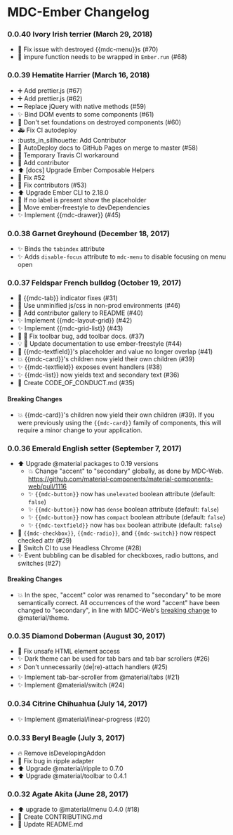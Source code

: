 # MDC-Ember Changelog

### 0.0.40 Ivory Irish terrier (March 29, 2018)
- :bug: Fix issue with destroyed {{mdc-menu}}s (#70)
- :bug: impure function needs to be wrapped in `Ember.run` (#68)

### 0.0.39 Hematite Harrier (March 16, 2018)

- :heavy_plus_sign: Add prettier.js (#67)
- :heavy_plus_sign: Add prettier.js (#62)
- :heavy_minus_sign: Replace jQuery with native methods (#59)
- :sparkles: Bind DOM events to some components (#61)
- :bug: Don't set foundations on destroyed components (#60)
- :ambulance: Fix CI autodeploy
- :busts_in_sillhouette: Add Contributor
- :rocket: AutoDeploy docs to GitHub Pages on merge to master (#58)
- :green_heart: Temporary Travis CI workaround
- :busts_in_silhouette: Add contributor
- :arrow_up: [docs] Upgrade Ember Composable Helpers
- :bug: Fix #52
- :memo: Fix contributors (#53)
- :arrow_up: Upgrade Ember CLI to 2.18.0
- :bug: If no label is present show the placeholder
- :bug: Move ember-freestyle to devDependencies
- :sparkles: Implement {{mdc-drawer}}  (#45)

### 0.0.38 Garnet Greyhound (December 18, 2017)

- :sparkles: Binds the `tabindex` attribute
- :sparkles: Adds `disable-focus` attribute to `mdc-menu` to disable focusing on menu open

### 0.0.37 Feldspar French bulldog (October 19, 2017)

- :bug: {{mdc-tab}} indicator fixes (#31)
- :wrench: Use unminified js/css in non-prod environments (#46)
- :memo: Add contributor gallery to README (#40)
- :sparkles: Implement {{mdc-layout-grid}} (#42)
- :sparkles: Implement {{mdc-grid-list}} (#43)
- :bug: :memo: Fix toolbar bug, add toolbar docs. (#37)
- :bulb: :memo: Update documentation to use ember-freestyle (#44)
- :bug: {{mdc-textfield}}'s placeholder and value no longer overlap (#41)
- :boom: {{mdc-card}}'s children now yield their own children (#39)
- :sparkles: {{mdc-textfield}} exposes event handlers (#38)
- :sparkles: {{mdc-list}} now yields text and secondary text (#36)
- :memo: Create CODE_OF_CONDUCT.md (#35)

#### Breaking Changes

- :boom: {{mdc-card}}'s children now yield their own children (#39).
  If you were previously using the `{{mdc-card}}` family of components,
  this will require a minor change to your application.


### 0.0.36 Emerald English setter (September 7, 2017)

- :arrow_up: Upgrade @material packages to 0.19 versions
    - :boom: Change "accent" to "secondary" globally, as done by MDC-Web.
      https://github.com/material-components/material-components-web/pull/1116
    - :sparkles: `{{mdc-button}}` now has `unelevated` boolean attribute (default: `false`)
    - :sparkles: `{{mdc-button}}` now has `dense` boolean attribute (default: `false`)
    - :sparkles: `{{mdc-button}}` now has `compact` boolean attribute (default: `false`)
    - :sparkles: `{{mdc-textfield}}` now has `box` boolean attribute (default: `false`)
- :bug: `{{mdc-checkbox}}`, `{{mdc-radio}}`, and `{{mdc-switch}}` now respect checked attr (#29)
- :green_heart: Switch CI to use Headless Chrome (#28)
- :sparkles: Event bubbling can be disabled for checkboxes, radio buttons, and switches (#27)

#### Breaking Changes
- :boom: In the spec, "accent" color was renamed to "secondary" to be more
  semantically correct. All occurrences of the word "accent" have been
  changed to "secondary", in line with MDC-Web's [breaking
  change](https://github.com/material-components/material-components-web/pull/1116)
  to @material/theme.

### 0.0.35 Diamond Doberman (August 30, 2017)

- :bug: Fix unsafe HTML element access
- :sparkles: Dark theme can be used for tab bars and tab bar scrollers (#26)
- :zap: Don't unnecessarily (de|re)-attach handlers (#25)
- :sparkles: Implement tab-bar-scroller from @material/tabs (#21)
- :sparkles: Implement @material/switch (#24)

### 0.0.34 Citrine Chihuahua (July 14, 2017)

- :sparkles: Implement @material/linear-progress (#20)

### 0.0.33 Beryl Beagle (July 3, 2017)

- :fire: Remove isDevelopingAddon
- :bug: Fix bug in ripple adapter
- :arrow_up: Upgrade @material/ripple to 0.7.0
- :arrow_up: Upgrade @material/toolbar to 0.4.1

### 0.0.32 Agate Akita (June 28, 2017)

- :arrow_up: upgrade to @material/menu 0.4.0 (#18)
- :memo: Create CONTRIBUTING.md
- :memo: Update README.md

